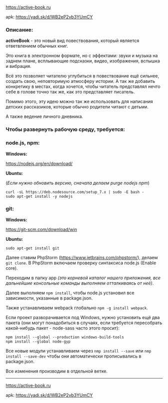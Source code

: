 https://active-book.ru

apk: https://yadi.sk/d/WB2eP2vb3YUmCY

### Описание:

**activeBook** - это новый вид повествования, который является ответвлением обычных книг.

Это книга в электронном формате, но с эффектами:
звуки и музыка на заднем плане, всплывающие подсказки, видео, изображения, вспышка и вибрация.

Всё это позволяет читателю углубиться в повествование ещё сильнее, создать свою, неповторимую атмосферу истории. А так же добавить конкретику в местах, когда хочется, чтобы читатель представлял нечто себе в голове точно так же, как это представляет писатель.

Помимо этого, эту идею можно так же использовать для написания детских рассказиков, которые обычно родители читают с детьми.

А также ведение личного дневника.

### Чтобы развернуть рабочую среду, требуется:

### node.js, npm:

**Windows:**
 
https://nodejs.org/en/download/

**Ubuntu:**
 
(_Если нужно обновить версию, сначала делаем purge nodejs npm_)
```
curl -sL https://deb.nodesource.com/setup_7.x | sudo -E bash -
sudo apt-get install -y nodejs 
```

### git:
**Windows:**

https://git-scm.com/download/win

**Ubuntu:**
```
sudo apt-get install git
```

Далее ставим PhpStorm (https://www.jetbrains.com/phpstorm/), делаем ```git clone```.
В PhpStorm включаем проверку синтаксиса node.js (Enable core).

Переходим в папку app *(это корневой каталог нашего приложения, все дальнейшие консольные команды выполняем отталкиваясь от неё)*.

Далее выполняем ```npm install```, чтобы node.js установил все зависимости, указанные в package.json.

Также устанавливаем webpack глобально ```npm -g install webpack```.

Если проект разворачивается под Windows, нужно установить ещё два пакета (они могут понадобиться в случаях, если требуется пересобрать какой-нибудь пакет - node-sass часто этого просит):

```
npm install --global --production windows-build-tools
npm install --global node-gyp
```


Все новые модули устанавливаем через ```nmp install --save``` или ```nmp install --save-dev``` чтобы они автоматически прописывались в package.json.

Все изменения производим в отдельной ветке.

___

https://active-book.ru

apk: https://yadi.sk/d/WB2eP2vb3YUmCY